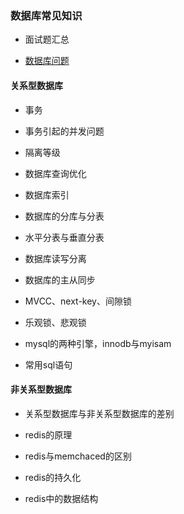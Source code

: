 ### 数据库常见知识

- 面试题汇总

- [数据库问题](https://www.nowcoder.com/discuss/135748)


#### 关系型数据库
- 事务

- 事务引起的并发问题

- 隔离等级

- 数据库查询优化

- 数据库索引

- 数据库的分库与分表

- 水平分表与垂直分表

- 数据库读写分离

- 数据库的主从同步

- MVCC、next-key、间隙锁

- 乐观锁、悲观锁

- mysql的两种引擎，innodb与myisam

- 常用sql语句



#### 非关系型数据库
- 关系型数据库与非关系型数据库的差别

- redis的原理

- redis与memchaced的区别

- redis的持久化

- redis中的数据结构

